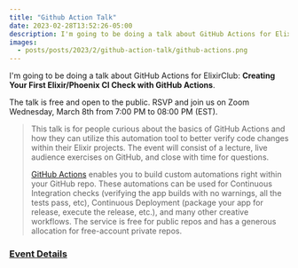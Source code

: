 ```yaml
---
title: "Github Action Talk"
date: 2023-02-28T13:52:26-05:00
description: I'm going to be doing a talk about GitHub Actions for ElixirClub.
images:
  - posts/posts/2023/2/github-action-talk/github-actions.png
---
```


I'm going to be doing a talk about GitHub Actions for ElixirClub: **Creating Your First Elixir/Phoenix CI Check with GitHub Actions**. 

The talk is free and open to the public. RSVP and join us on Zoom Wednesday, March 8th from 7:00 PM to 08:00 PM (EST).

> This talk is for people curious about the basics of GitHub Actions and how they can utilize this automation tool to better verify code changes within their Elixir projects. The event will consist of a lecture, live audience exercises on GitHub, and close with time for questions.
> 
> [GitHub Actions](https://docs.github.com/en/actions) enables you to build custom automations right within your GitHub repo. These automations can be used for Continuous Integration checks (verifying the app builds with no warnings, all the tests pass, etc), Continuous Deployment (package your app for release, execute the release, etc.), and many other creative workflows. The service is free for public repos and has a generous allocation for free-account private repos.

### [Event Details](https://www.elixirclub.org/c/topic-events/github-actions)
